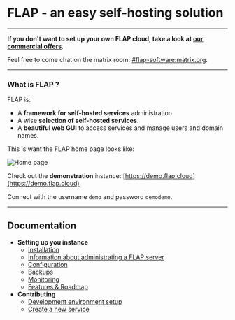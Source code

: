 # FLAP - an easy self-hosting solution

---

**If you don't want to set up your own FLAP cloud, take a look at [our commercial offers](https://www.flap.cloud).**

Feel free to come chat on the matrix room: [#flap-software:matrix.org](https://app.element.io/#/room/#flap-software:matrix.org).

---

### What is FLAP ?

FLAP is:

-   A **framework for self-hosted services** administration.
-   A wise **selection of self-hosted services**.
-   A **beautiful web GUI** to access services and manage users and domain names.

This is want the FLAP home page looks like:

![Home page](https://gitlab.com/flap-box/home/raw/master/screenshots/home.png)

Check out the **demonstration** instance: [https://demo.flap.cloud](https://demo.flap.cloud)

Connect with the username `demo` and password `demodemo`.

---

## Documentation

- **Setting up you instance**
	- [Installation](https://docs.flap.cloud/#/install)
	- [Information about administrating a FLAP server](https://docs.flap.cloud/#/administration)
	- [Configuration](https://docs.flap.cloud/#/environment_variables)
	- [Backups](https://docs.flap.cloud/#/backup)
	- [Monitoring](https://docs.flap.cloud/#/monitoring)
	- [Features & Roadmap](https://docs.flap.cloud/#/features)
- **Contributing**
	- [Development environment setup](https://docs.flap.cloud/#/contributing)
	- [Create a new service](https://docs.flap.cloud/#/create_new_service)
